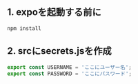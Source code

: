 ## 1. expoを起動する前に
```cmd:cmd
npm install
```

## 2. srcにsecrets.jsを作成
```js:secrets.js
export const USERNAME = 'ここにユーザー名';
export const PASSWORD = 'ここにパスワード';
```
